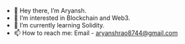 - 👋 Hey there, I’m Aryansh.
- 👀 I’m interested in Blockchain and Web3.
- 🌱 I’m currently learning Solidity.
- 📫 How to reach me: Email - aryanshrao8744@gmail.com
